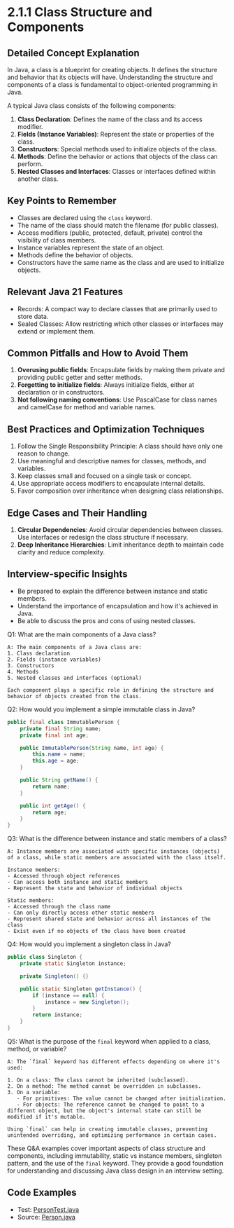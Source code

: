 # 2.1.1 Class Structure and Components

## Detailed Concept Explanation

In Java, a class is a blueprint for creating objects. It defines the structure and behavior that its objects will have.
Understanding the structure and components of a class is fundamental to object-oriented programming in Java.

A typical Java class consists of the following components:

1. **Class Declaration**: Defines the name of the class and its access modifier.
2. **Fields (Instance Variables)**: Represent the state or properties of the class.
3. **Constructors**: Special methods used to initialize objects of the class.
4. **Methods**: Define the behavior or actions that objects of the class can perform.
5. **Nested Classes and Interfaces**: Classes or interfaces defined within another class.

## Key Points to Remember

- Classes are declared using the `class` keyword.
- The name of the class should match the filename (for public classes).
- Access modifiers (public, protected, default, private) control the visibility of class members.
- Instance variables represent the state of an object.
- Methods define the behavior of objects.
- Constructors have the same name as the class and are used to initialize objects.

## Relevant Java 21 Features

- Records: A compact way to declare classes that are primarily used to store data.
- Sealed Classes: Allow restricting which other classes or interfaces may extend or implement them.

## Common Pitfalls and How to Avoid Them

1. **Overusing public fields**: Encapsulate fields by making them private and providing public getter and setter methods.
2. **Forgetting to initialize fields**: Always initialize fields, either at declaration or in constructors.
3. **Not following naming conventions**: Use PascalCase for class names and camelCase for method and variable names.

## Best Practices and Optimization Techniques

1. Follow the Single Responsibility Principle: A class should have only one reason to change.
2. Use meaningful and descriptive names for classes, methods, and variables.
3. Keep classes small and focused on a single task or concept.
4. Use appropriate access modifiers to encapsulate internal details.
5. Favor composition over inheritance when designing class relationships.

## Edge Cases and Their Handling

1. **Circular Dependencies**: Avoid circular dependencies between classes. Use interfaces or redesign the class structure if necessary.
2. **Deep Inheritance Hierarchies**: Limit inheritance depth to maintain code clarity and reduce complexity.

## Interview-specific Insights

- Be prepared to explain the difference between instance and static members.
- Understand the importance of encapsulation and how it's achieved in Java.
- Be able to discuss the pros and cons of using nested classes.


Q1: What are the main components of a Java class?
```text
A: The main components of a Java class are:
1. Class declaration
2. Fields (instance variables)
3. Constructors
4. Methods
5. Nested classes and interfaces (optional)

Each component plays a specific role in defining the structure and behavior of objects created from the class.
```

Q2: How would you implement a simple immutable class in Java?
```java
public final class ImmutablePerson {
    private final String name;
    private final int age;

    public ImmutablePerson(String name, int age) {
        this.name = name;
        this.age = age;
    }

    public String getName() {
        return name;
    }

    public int getAge() {
        return age;
    }
}
```

Q3: What is the difference between instance and static members of a class?
```text
A: Instance members are associated with specific instances (objects) of a class, while static members are associated with the class itself.

Instance members:
- Accessed through object references
- Can access both instance and static members
- Represent the state and behavior of individual objects

Static members:
- Accessed through the class name
- Can only directly access other static members
- Represent shared state and behavior across all instances of the class
- Exist even if no objects of the class have been created
```

Q4: How would you implement a singleton class in Java?
```java
public class Singleton {
    private static Singleton instance;

    private Singleton() {}

    public static Singleton getInstance() {
        if (instance == null) {
            instance = new Singleton();
        }
        return instance;
    }
}
```

Q5: What is the purpose of the `final` keyword when applied to a class, method, or variable?
```text
A: The `final` keyword has different effects depending on where it's used:

1. On a class: The class cannot be inherited (subclassed).
2. On a method: The method cannot be overridden in subclasses.
3. On a variable:
   - For primitives: The value cannot be changed after initialization.
   - For objects: The reference cannot be changed to point to a different object, but the object's internal state can still be modified if it's mutable.

Using `final` can help in creating immutable classes, preventing unintended overriding, and optimizing performance in certain cases.
```

These Q&A examples cover important aspects of class structure and components, including immutability, static vs 
instance members, singleton pattern, and the use of the `final` keyword. They provide a good foundation for 
understanding and discussing Java class design in an interview setting.

## Code Examples

- Test: [PersonTest.java](src/test/java/com/github/msorkhpar/claudejavatutor/classobj/PersonTest.java)
- Source: [Person.java](src/main/java/com/github/msorkhpar/claudejavatutor/classobj/Person.java)
